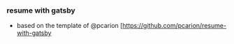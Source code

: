 ### resume with gatsby
- based on the template of @pcarion [https://github.com/pcarion/resume-with-gatsby